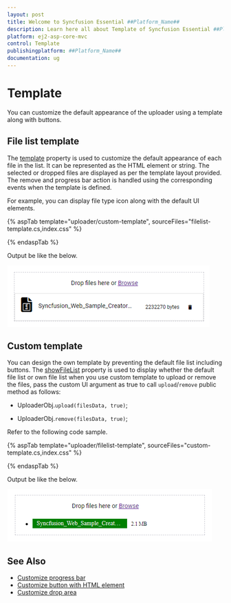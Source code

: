 ```yaml
---
layout: post
title: Welcome to Syncfusion Essential ##Platform_Name##
description: Learn here all about Template of Syncfusion Essential ##Platform_Name## widgets based on HTML5 and jQuery.
platform: ej2-asp-core-mvc
control: Template
publishingplatform: ##Platform_Name##
documentation: ug
---
```



# Template

You can customize the default appearance of the uploader using a template along with buttons.

## File list template

The [template](https://help.syncfusion.com/cr/aspnetcore-js2/Syncfusion.EJ2.Inputs.Uploader.html#Syncfusion_EJ2_Inputs_Uploader_Template) property is used to customize the default appearance of each file in the list. It can be represented as the HTML element or string. The selected or dropped files are displayed as per the template layout provided. The remove and progress bar action is handled using the corresponding events when the template is defined.

For example, you can display file type icon along with the default UI elements.

{% aspTab template="uploader/custom-template", sourceFiles="filelist-template.cs,index.css" %}

{% endaspTab %}

Output be like the below.

![uploader](./images/uploader-filelist-template.png)

## Custom template

You can design the own template by preventing the default file list including buttons. The [showFileList](https://help.syncfusion.com/cr/aspnetcore-js2/Syncfusion.EJ2.Inputs.Uploader.html#Syncfusion_EJ2_Inputs_Uploader_ShowFileList) property is used to display whether the default file list or own file list when you use custom template to upload or remove the files, pass the custom UI argument as true to call `upload`/`remove` public method as follows:

* UploaderObj.`upload(filesData, true)`;

* UploaderObj.`remove(filesData, true)`;

Refer to the following code sample.

{% aspTab template="uploader/filelist-template", sourceFiles="custom-template.cs,index.css" %}

{% endaspTab %}

Output be like the below.

![uploader](./images/uploader-custom-template.png)

## See Also

* [Customize progress bar](./how-to/customize-progressbar)
* [Customize button with HTML element](./how-to/customize-button-with-html-element)
* [Customize drop area](./how-to/hide-default-drop-area)
